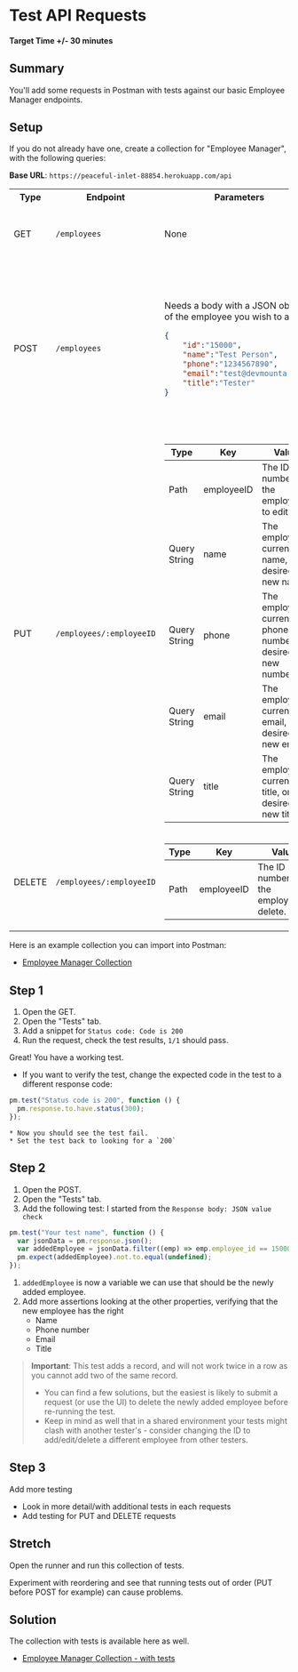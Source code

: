 # Test API Requests

#### Target Time +/- 30 minutes

## Summary

You'll add some requests in Postman with tests against our basic Employee
Manager endpoints.

## Setup

If you do not already have one, create a collection for "Employee Manager", with
the following queries:

**Base URL**: `https://peaceful-inlet-88854.herokuapp.com/api`

<table>
    <tr>
        <th> Type </th> <th> Endpoint </th> <th> Parameters </th> <th> Description </th>
    </tr>
    <tr>
        <td> GET </td>
<td markdown="1">

`/employees`

</td>
        <td> None </td>
        <td> Returns a JSON array of all employees in the DB. </td>
    </tr>
    <tr>
        <td> POST </td>
<td markdown="1">

`/employees`

</td>
<td markdown="1">

Needs a body with a JSON object of the employee you wish to add.

```JSON
{
	"id":"15000",
	"name":"Test Person",
	"phone":"1234567890",
	"email":"test@devmounta.in",
	"title":"Tester"
}
```

</td>
        <td> Adds the employee listed (if the ID is not in use), returns a JSON array of all employees in the db. <br /> If the ID is already in use, should return an error.</td>
    </tr>
    <tr>
        <td> PUT </td>
<td markdown="1">

`/employees/:employeeID`

</td>
<td markdown="1">

| Type         | Key        | Value                                                       |
| ------------ | ---------- | ----------------------------------------------------------- |
| Path         | employeeID | The ID number of the employee to edit.                      |
| Query String | name       | The employee's current name, or desired new name.           |
| Query String | phone      | The employee's current phone number, or desired new number. |
| Query String | email      | The employee's current email, or desired new email.         |
| Query String | title      | The employee's current title, or desired new title.         |

</td>
        <td> Edits the employee with a matching ID to have the values provided. </td>
    </tr>
    <tr>
        <td> DELETE </td>
<td markdown="1">

`/employees/:employeeID`

</td>
<td markdown="1">

| Type | Key        | Value                                    |
| ---- | ---------- | ---------------------------------------- |
| Path | employeeID | The ID number of the employee to delete. |

</td>
        <td> Removes the employee with a matching ID. </td>
    </tr>
</table>

Here is an example collection you can import into Postman:

- <a href="./Employee_Manager.postman_collection.json" download>Employee Manager
  Collection</a>

## Step 1

1. Open the GET.
1. Open the "Tests" tab.
1. Add a snippet for `Status code: Code is 200`
1. Run the request, check the test results, `1/1` should pass.

Great! You have a working test.

- If you want to verify the test, change the expected code in the test to a
  different response code:

```javascript
pm.test("Status code is 200", function () {
  pm.response.to.have.status(300);
});
```

    * Now you should see the test fail.
    * Set the test back to looking for a `200`

## Step 2

1. Open the POST.
1. Open the "Tests" tab.
1. Add the following test: I started from the `Response body: JSON value check`

```javascript
pm.test("Your test name", function () {
  var jsonData = pm.response.json();
  var addedEmployee = jsonData.filter((emp) => emp.employee_id == 15000);
  pm.expect(addedEmployee).not.to.equal(undefined);
});
```

1. `addedEmployee` is now a variable we can use that should be the newly added
   employee.
1. Add more assertions looking at the other properties, verifying that the new
   employee has the right
   - Name
   - Phone number
   - Email
   - Title

> **Important**: This test adds a record, and will not work twice in a row as
> you cannot add two of the same record.
>
> - You can find a few solutions, but the easiest is likely to submit a request
>   (or use the UI) to delete the newly added employee before re-running the
>   test.
> - Keep in mind as well that in a shared environment your tests might clash
>   with another tester's - consider changing the ID to add/edit/delete a
>   different employee from other testers.

## Step 3

Add more testing

- Look in more detail/with additional tests in each requests
- Add testing for PUT and DELETE requests

## Stretch

Open the runner and run this collection of tests.

Experiment with reordering and see that running tests out of order (PUT before
POST for example) can cause problems.

## Solution

The collection with tests is available here as well.

- <a href="./Employee_Manager_with _tests.postman_collection.json" download>Employee
  Manager Collection - with tests</a>

